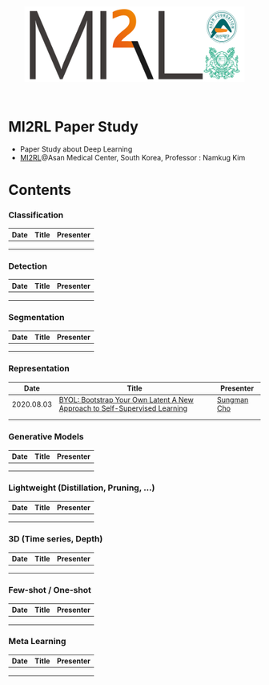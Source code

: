 <p align="center"><img src='./imgs/MI2RL_logo.png' width="440" height="150"></p>

<br>

# MI2RL Paper Study

* Paper Study about Deep Learning
* [MI2RL](https://www.mi2rl.co/)@Asan Medical Center, South Korea, Professor :  Namkug Kim



# Contents

### Classification

| Date | Title | Presenter |
| ---- | ----- | --------- |
|      |       |           |
|      |       |           |
|      |       |           |



### Detection

| Date | Title | Presenter |
| ---- | ----- | --------- |
|      |       |           |
|      |       |           |
|      |       |           |



### Segmentation

| Date | Title | Presenter |
| ---- | ----- | --------- |
|      |       |           |
|      |       |           |
|      |       |           |



### Representation

| Date       | Title                                                        | Presenter                                     |
| ---------- | ------------------------------------------------------------ | --------------------------------------------- |
| 2020.08.03 | [BYOL: Bootstrap Your Own Latent A New Approach to Self-Supervised Learning](https://github.com/mi2rl/MI2RL-PaperStudy/blob/master/reviews/200803_BYOL.pdf) | [Sungman Cho](https://github.com/Sungman-Cho) |
|            |                                                              |                                               |
|            |                                                              |                                               |





### Generative Models

| Date | Title | Presenter |
| ---- | ----- | --------- |
|      |       |           |
|      |       |           |
|      |       |           |



### Lightweight (Distillation, Pruning, ...)

| Date | Title | Presenter |
| ---- | ----- | --------- |
|      |       |           |
|      |       |           |
|      |       |           |



### 3D (Time series, Depth)

| Date | Title | Presenter |
| ---- | ----- | --------- |
|      |       |           |
|      |       |           |
|      |       |           |



### Few-shot / One-shot

| Date | Title | Presenter |
| ---- | ----- | --------- |
|      |       |           |
|      |       |           |
|      |       |           |



### Meta Learning

| Date | Title | Presenter |
| ---- | ----- | --------- |
|      |       |           |
|      |       |           |
|      |       |           |













